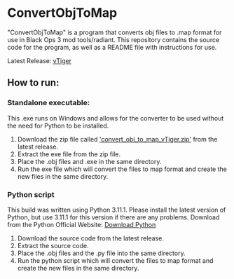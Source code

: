 # ConvertObjToMap
"ConvertObjToMap" is a program that converts obj files to .map format for use in Black Ops 3 mod tools/radiant. This repository contains the source code for the program, as well as a README file with instructions for use.

Latest Release: [vTiger](https://github.com/lazzm/ConvertObjToMap/releases/tag/vTiger)

## How to run:

### Standalone executable:

This .exe runs on Windows and allows for the converter to be used without the need for Python to be installed.

1. Download the zip file called ['convert_obj_to_map_vTiger.zip'](https://github.com/lazzm/ConvertObjToMap/releases/download/vTiger/convert_obj_to_map_vTiger.zip) from the latest release.
2. Extract the exe file from the zip file.
3. Place the .obj files and .exe in the same directory.
4. Run the exe file which will convert the files to map format and create the new files in the same directory.

### Python script

This build was written using Python 3.11.1. Please install the latest version of Python, but use 3.11.1 for this version if there are any problems.
Download from the Python Official Website: [Download Python](https://www.python.org/downloads/)

1. Download the source code from the latest release.
2. Extract the source code.
3. Place the .obj files and the .py file into the same directory.
4. Run the python script which will convert the files to map format and create the new files in the same directory.
